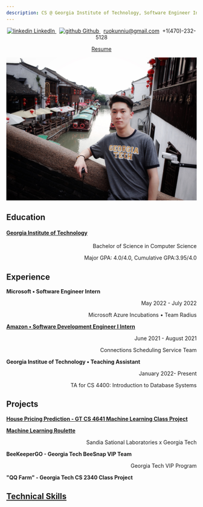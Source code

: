 ```yaml
---
description: CS @ Georgia Institute of Technology, Software Engineer Intern @ Microsoft, Amazon
---
```

<p align="center">
  <a href="https://www.linkedin.com/in/ruokun-niu-128466155/" rel="nofollow noreferrer">
    <img src="https://i.stack.imgur.com/gVE0j.png" alt="linkedin"> LinkedIn
  </a>  &nbsp; 
  <a href="https://github.com/ruokun-niu" rel="nofollow noreferrer">
    <img src="https://i.stack.imgur.com/tskMh.png" alt="github"> Github
  </a> &nbsp; 
  <a href="mailto:ruokunniu@gmail.com"> ruokunniu@gmail.com</a>&nbsp; 
  <a> +1(470)-232-5128</a>
</p>
<p align="center">
  <a href="https://drive.google.com/file/d/193juwUUgdLXKpJBIBAnpRT1D6zdNGfNu/view?usp=sharing"> Resume </a> 
</p>

<img src="./image/GeorgiaTech.jpg" alt="Tommy in GT tshirt">

## Education
<h4> <a href="https://ruokun-niu.github.io/education"> Georgia Institute of Technology </a></h4>
<p align="right">Bachelor of Science in Computer Science</p>
<p align="right">Major GPA: 4.0/4.0, Cumulative GPA:3.95/4.0 </p>


## Experience
**Microsoft • Software Engineer Intern** 
<p align="right">May 2022 - July 2022 </p>
<p align="right">Microsoft Azure Incubations • Team Radius</p>

[**Amazon • Software Development Engineer I Intern**](amazon.md)
<p align="right">June 2021 - August 2021 </p>
<p align="right">Connections Scheduling Service Team</p>

**Georgia Institue of Technology • Teaching Assistant**
<p align="right">January 2022- Present</p>
<p align="right">TA for CS 4400: Introduction to Database Systems</p>


## Projects
**[House Pricing Prediction - GT CS 4641 Machine Learning Class Project](https://mlgroup16spring2022.github.io/)**

**[Machine Learning Roulette](mlr.md)**
<p align="right">Sandia Sational Laboratories x Georgia Tech</p>

**BeeKeeperGO - Georgia Tech BeeSnap VIP Team**
<p align="right">Georgia Tech VIP Program</p>

**"QQ Farm" - Georgia Tech CS 2340 Class Project**







## [Technical Skills](./technical.md)


